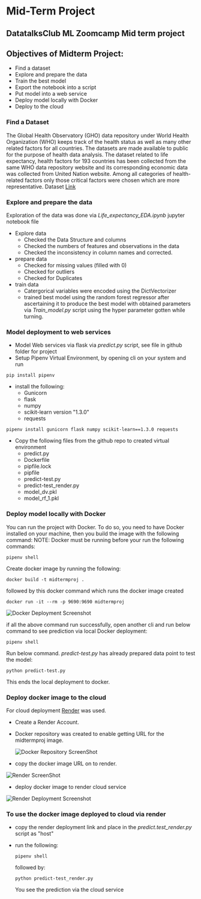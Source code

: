 # Mid-Term Project
## DatatalksClub ML Zoomcamp Mid term project
## Objectives of Midterm Project:
- Find a dataset
- Explore and prepare the data
- Train the best model
- Export the notebook into a script
- Put model into a web service
- Deploy model locally with Docker
- Deploy to the cloud
  
### Find a Dataset
The Global Health Observatory (GHO) data repository under World Health Organization (WHO) keeps track of the health status as well as many other related factors for all countries. The datasets are made available to public for the purpose of health data analysis. The dataset related to life expectancy, health factors for 193 countries has been collected from the same WHO data repository website and its corresponding economic data was collected from United Nation website. Among all categories of health-related factors only those critical factors were chosen which are more representative.
Dataset [Link](https://www.kaggle.com/competitions/oht-ibadan-bootcamp-capstone-open-house/data)

### Explore and prepare the data
Exploration of the data was done via *Life_expectancy_EDA.ipynb* jupyter notebook file
- Explore data
  - Checked the Data Structure and columns
  - Checked the numbers of features and observations in the data
  - Checked the inconsistency in column names and corrected.
- prepare data
  - Checked for missing values (filled with 0)
  - Checked for outliers
  - Checked for Duplicates
- train data
  - Catergorical variables were encoded using the DictVectorizer
  - trained best model using the random forest regressor after ascertaining it to produce the best model with obtained parameters via *Train_model.py* script using the hyper parameter gotten while turning.
    
### Model deployment to web services
- Model Web services via flask via *predict.py* script, see file in github folder for project
- Setup Pipenv Virtual Environment, by opening cli on your system and run
  
```
pip install pipenv
```

- install the following:
  - Gunicorn
  - flask
  - numpy
  - scikit-learn version "1.3.0"
  - requests
    
```
pipenv install gunicorn flask numpy scikit-learn==1.3.0 requests
```
- Copy the following files from the github repo to created virtual environment
  - predict.py
  - Dockerfile
  - pipfile.lock
  - pipfile
  - predict-test.py
  - predict-test_render.py
  - model_dv.pkl
  - model_rf_1.pkl
  
### Deploy model locally with Docker
You can run the project with Docker. To do so, you need to have Docker installed on your machine, then you build the image with the following command:
NOTE: Docker must be running before your run the following commands:

```
pipenv shell
```

Create docker image by running the following:

```
docker build -t midtermproj .
```

followed by this docker command which runs the docker image created

```
docker run -it --rm -p 9690:9690 midtermproj
```
![Docker Deployment Screenshot](https://github.com/kabiromohd/Midtermproject/assets/121871052/05d1babe-0150-4ec3-b082-be8ee14a9b7a)

if all the above command run successfully, open another cli and run below command to see prediction via local Docker deployment:

```
pipenv shell
```

Run below command. *predict-test.py* has already prepared data point to test the model:

```
python predict-test.py
```

This ends the local deployment to docker.

### Deploy docker image to the cloud
For cloud deployment [Render](render.com) was used.

- Create a Render Account.
- Docker repository was created to enable getting URL for the midtermproj image.
  
  ![Docker Repository ScreenShot](https://github.com/kabiromohd/Midtermproject/assets/121871052/da00eda3-1bdd-43ef-9921-0d0ff1dd7d35)

- copy the docker image URL on to render.
  
![Render ScreenShot](https://github.com/kabiromohd/Midtermproject/assets/121871052/9766ac9a-d7e3-4929-b3df-b53e4e2d6d59)

- deploy docker image to render cloud service
  
![Render Deployment Screenshot](https://github.com/kabiromohd/Midtermproject/assets/121871052/1a77dce5-a7e8-404f-8443-a92d0d376907)
  
### To use the docker image deployed to cloud via render
- copy the render deployment link and place in the *predict.test_render.py* script as "host"
- run the following:

  ```
  pipenv shell
  ```

  followed by:
  
  ```
  python predict-test_render.py
  ```

  You see the prediction via the cloud service

